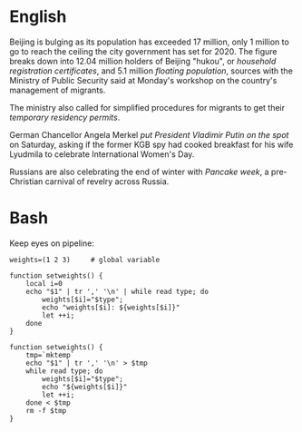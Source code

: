 English
====
Beijing is bulging as its population has exceeded 17 million, only 1 million to
go to reach the ceiling the city government has set for 2020. The figure breaks
down into 12.04 million holders of Beijing "hukou", or *household registration
certificates*, and 5.1 million *floating population*, sources with the Ministry
of Public Security said at Monday's workshop on the country's management of
migrants.

The ministry also called for simplified procedures for migrants to get their
*temporary residency permits*.

German Chancellor Angela Merkel *put President Vladimir Putin on the spot* on
Saturday, asking if the former KGB spy had cooked breakfast for his wife
Lyudmila to celebrate International Women's Day. 

Russians are also celebrating the end of winter with *Pancake week*, a
pre-Christian carnival of revelry across Russia.


Bash
====
Keep eyes on pipeline:

    weights=(1 2 3)     # global variable

    function setweights() { 
        local i=0 
        echo "$1" | tr ',' '\n' | while read type; do  
            weights[$i]="$type"; 
            echo "weights[$i]: ${weights[$i]}" 
            let ++i; 
        done 
    }

    function setweights() { 
        tmp=`mktemp`
        echo "$1" | tr ',' '\n' > $tmp
        while read type; do 
            weights[$i]="$type";
            echo "${weights[$i]}"
            let ++i;
        done < $tmp
        rm -f $tmp
    }

